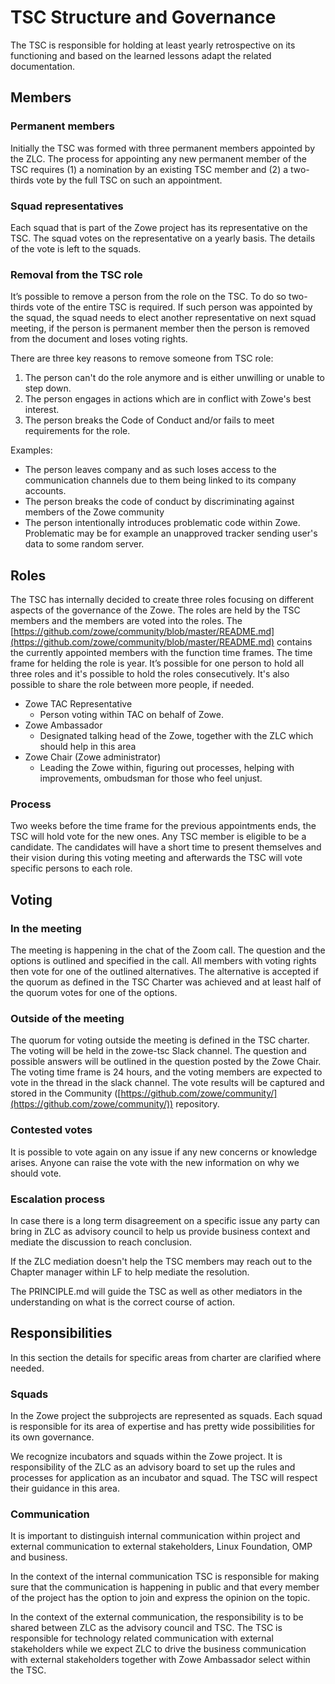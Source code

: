 # TSC Structure and Governance

The TSC is responsible for holding at least yearly retrospective on its functioning and based on the learned lessons adapt the related documentation. 

## Members

### Permanent members

Initially the TSC was formed with three permanent members appointed by the ZLC. The process for appointing any new permanent member of the TSC requires (1) a nomination by an existing TSC member and (2) a two-thirds vote by the full TSC on such an appointment.

### Squad representatives

Each squad that is part of the Zowe project has its representative on the TSC. The squad votes on the representative on a yearly basis. The details of the vote is left to the squads.

### Removal from the TSC role

It’s possible to remove a person from the role on the TSC. To do so two-thirds vote of the entire TSC is required. If such person was appointed by the squad, the squad needs to elect another representative on next squad meeting, if the person is permanent member then the person is removed from the document and loses voting rights.

There are three key reasons to remove someone from TSC role: 

1) The person can't do the role anymore and is either unwilling or unable to step down. 
2) The person engages in actions which are in conflict with Zowe's best interest.
3) The person breaks the Code of Conduct and/or fails to meet requirements for the role.

Examples:

- The person leaves company and as such loses access to the communication channels due to them being linked to its company accounts. 
- The person breaks the code of conduct by discriminating against members of the Zowe community
- The person intentionally introduces problematic code within Zowe. Problematic may be for example an unapproved tracker sending user's data to some random server. 

## Roles

The TSC has internally decided to create three roles focusing on different aspects of the governance of the Zowe. The roles are held by the TSC members and the members are voted into the roles. The [https://github.com/zowe/community/blob/master/README.md](https://github.com/zowe/community/blob/master/README.md) contains the currently appointed members with the function time frames. The time frame for helding the role is year. It’s possible for one person to hold all three roles and it's possible to hold the roles consecutively. It's also possible to share the role between more people, if needed. 


*   Zowe TAC Representative
    *   Person voting within TAC on behalf of Zowe. 
*   Zowe Ambassador
    *   Designated talking head of the Zowe, together with the ZLC which should help in this area
*   Zowe Chair (Zowe administrator)
    *   Leading the Zowe within, figuring out processes, helping with improvements, ombudsman for those who feel unjust. 


### Process

Two weeks before the time frame for the previous appointments ends, the TSC will hold vote for the new ones. Any TSC member is eligible to be a candidate. The candidates will have a short time to present themselves and their vision during this voting meeting and afterwards the TSC will vote specific persons to each role. 


## Voting


### In the meeting

The meeting is happening in the chat of the Zoom call. The question and the options is outlined and specified in the call. All members with voting rights then vote for one of the outlined alternatives. The alternative is accepted if the quorum as defined in the TSC Charter was achieved and at least half of the quorum votes for one of the options. 


### Outside of the meeting

The quorum for voting outside the meeting is defined in the TSC charter. The voting will be held in the zowe-tsc Slack channel. The question and possible answers will be outlined in the question posted by the Zowe Chair. The voting time frame is 24 hours, and the voting members are expected to vote in the thread in the slack channel. The vote results will be captured and stored in the Community ([https://github.com/zowe/community/](https://github.com/zowe/community/)) repository. 

### Contested votes

It is possible to vote again on any issue if any new concerns or knowledge arises. Anyone can raise the vote with the new information on why we should vote.

### Escalation process

In case there is a long term disagreement on a specific issue any party can bring in ZLC as advisory council to help us provide business context and mediate the discussion to reach conclusion.  

If the ZLC mediation doesn't help the TSC members may reach out to the Chapter manager within LF to help mediate the resolution.

The PRINCIPLE.md will guide the TSC as well as other mediators in the understanding on what is the correct course of action. 

## Responsibilities

In this section the details for specific areas from charter are clarified where needed.

### Squads

In the Zowe project the subprojects are represented as squads. Each squad is responsible for its area of expertise and has pretty wide possibilities for its own governance. 

We recognize incubators and squads within the Zowe project. It is responsibility of the ZLC as an advisory board to set up the rules and processes for application as an incubator and squad. The TSC will respect their guidance in this area. 

### Communication

It is important to distinguish internal communication within project and external communication to external stakeholders, Linux Foundation, OMP and business. 

In the context of the internal communication TSC is responsible for making sure that the communication is happening in public and that every member of the project has the option to join and express the opinion on the topic. 

In the context of the external communication, the responsibility is to be shared between ZLC as the advisory council and TSC. The TSC is responsible for technology related communication with external stakeholders while we expect ZLC to drive the business communication with external stakeholders together with Zowe Ambassador select within the TSC. 